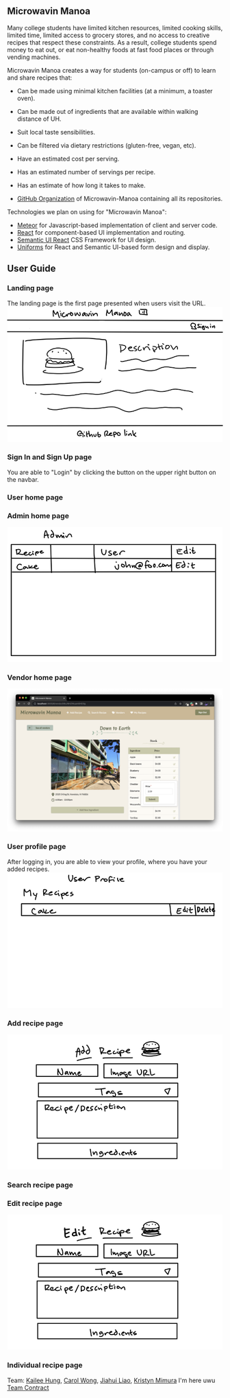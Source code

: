 ## Microwavin Manoa

Many college students have limited kitchen resources, limited cooking skills, limited time, limited access to grocery stores, and no access to creative recipes that respect these constraints. As a result, college students spend money to eat out, or eat non-healthy foods at fast food places or through vending machines.

Microwavin Manoa creates a way for students (on-campus or off) to learn and share recipes that:
* Can be made using minimal kitchen facilities (at a minimum, a toaster oven).
* Can be made out of ingredients that are available within walking distance of UH.
* Suit local taste sensibilities.
* Can be filtered via dietary restrictions (gluten-free, vegan, etc).
* Have an estimated cost per serving.
* Has an estimated number of servings per recipe.
* Has an estimate of how long it takes to make.

* [GitHub Organization](https://github.com/microwavin-manoa) of Microwavin-Manoa containing all its repositories.

Technologies we plan on using for "Microwavin Manoa":

* [Meteor](https://www.meteor.com/) for Javascript-based implementation of client and server code.
* [React](https://reactjs.org/) for component-based UI implementation and routing.
* [Semantic UI React](https://react.semantic-ui.com/) CSS Framework for UI design.
* [Uniforms](https://uniforms.tools/) for React and Semantic UI-based form design and display.

## User Guide

### Landing page

The landing page is the first page presented when users visit the URL.
![landing](/images/landing.png)

### Sign In and Sign Up page
You are able to "Login" by clicking the button on the upper right button on the navbar. 


### User home page

### Admin home page
![admin](/images/admin.png)

### Vendor home page
![vendor](/images/vendor.png)

### User profile page
After logging in, you are able to view your profile, where you have your added recipes.
![userprofile](/images/userProfile.png)

### Add recipe page
![addrecipe](/images/addRecipe.png)

### Search recipe page

### Edit recipe page
![editrecipe](/images/editRecipe.png)

### Individual recipe page

Team: [Kailee Hung](https://kaileehung.github.io/), [Carol Wong](https://carolwong492.github.io/), [Jiahui Liao](https://jiahuiliao.github.io/), [Kristyn Mimura](https://kristyn-mimura.github.io/) I'm here uwu
[Team Contract](https://docs.google.com/document/d/1M3Itsauhm6VcdMkSpO9jBSF_vA0zvCPWDgKkCVhjftk/edit?usp=sharing)
